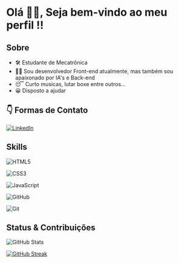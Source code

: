 # Olá 🙋‍♂️, Seja bem-vindo ao meu perfil !!

## Sobre

- 🛠 Estudante de Mecatrônica 
- 👨‍💻 Sou desenvolvedor Front-end atualmente, mas também sou apaixonado por IA's e Back-end 
- 😴 Curto musicas, lutar boxe entre outros...
- 😀 Disposto a ajudar

## 👇 Formas de Contato
[![LinkedIn](https://img.shields.io/badge/LinkedIn-4d4d4d?style=for-the-badge&logo=linkedin&logoColor=aqua)](https://www.linkedin.com/in/vin%C3%ADcius-alves-6529a8233/)

## Skills
![HTML5](https://img.shields.io/badge/HTML5-4d4d4d?style=for-the-badge&logo=html5&logoColor=aqua)

![CSS3](https://img.shields.io/badge/CSS3-4d4d4d?style=for-the-badge&logo=css3&logoColor=aqua)

![JavaScript](https://img.shields.io/badge/JavaScript-4d4d4d?style=for-the-badge&logo=javascript&logoColor=aqua)

![GitHub](https://img.shields.io/badge/GitHub-4d4d4d?style=for-the-badge&logo=github&logoColor=aqua)

![Git](https://img.shields.io/badge/GIT-4d4d4d?style=for-the-badge&logo=git&logoColor=aqua)
## Status & Contribuições
![GitHub Stats](https://github-readme-stats.vercel.app/api?username=viniciusalves00&theme=react&bg_color=808080&border_color=30A3DC&show_icons=false&icon_color=30A3DC&title_color=30A3DC&text_color=FFF) 

[![GitHub Streak](https://streak-stats.demolab.com/?user=SEUUSERNAME&theme=react&background=gray&border=30A3DC&dates=white)](https://git.io/streak-stats)
